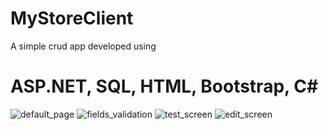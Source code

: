 # MyStoreClient
A simple crud app developed using 
# ASP.NET, SQL, HTML, Bootstrap, C#


![default_page](https://github.com/kelvin888-cloud/MyStoreClient/assets/83751389/dc0c5484-e29f-4b0d-8999-2aa84e17b845)
![fields_validation](https://github.com/kelvin888-cloud/MyStoreClient/assets/83751389/e197470e-8af0-4c6a-8e3a-31600cd5c071)
![test_screen](https://github.com/kelvin888-cloud/MyStoreClient/assets/83751389/6205a1bb-5b1a-4ea2-825e-a2557fcfaeb8)
![edit_screen](https://github.com/kelvin888-cloud/MyStoreClient/assets/83751389/3f333965-3038-4b74-9e09-b9dfdc920811)
